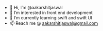 - 👋 Hi, I’m @aakarshitjaswal
- 👀 I’m interested in front end development
- 🌱 I’m currently learning swift and swift UI
- 📫 Reach me @ aakarshitjaswal@gmail.com

<!---
aakarshitjaswal/aakarshitjaswal is a ✨ special ✨ repository because its `README.md` (this file) appears on your GitHub profile.
You can click the Preview link to take a look at your changes.
--->
